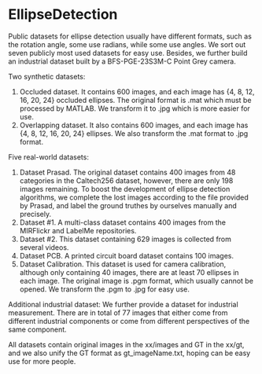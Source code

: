 # EllipseDetection
Public datasets for ellipse detection usually have different formats, such as the rotation angle, some use radians, while some use angles. We sort out seven publicly most used datasets for easy use. Besides, we further build an industrial dataset built by a BFS-PGE-23S3M-C Point Grey camera. 

Two synthetic datasets:
1. Occluded dataset. It contains 600 images, and each image has {4, 8, 12, 16, 20, 24} occluded ellipses. The original format is .mat which must be processed by MATLAB. We transform it to .jpg which is more easier for use.
2. Overlapping dataset. It also contains 600 images, and each image has {4, 8, 12, 16, 20, 24} ellipses. We also transform the .mat format to .jpg format.

Five real-world datasets:
1. Dataset Prasad. The original dataset contains 400 images from 48 categories in the Caltech256 dataset, however, there are only 198 images remaining. To boost the development of ellipse detection algorithms, we complete the lost images according to the file provided by Prasad, and label the ground truthes by ourselves manually and precisely.
2. Dataset #1. A multi-class dataset contains 400 images from the MIRFlickr and LabelMe repositories.
3. Dataset #2. This dataset containing 629 images is collected from several videos.
4. Dataset PCB. A printed circuit board dataset contains 100 images.
5. Dataset Calibration. This dataset is used for camera calibration, although only containing 40 images, there are at least 70 ellipses in each image. The original image is .pgm format, which usually cannot be opened. We transform the .pgm to .jpg for easy use.

Additional industrial dataset:
We further provide a dataset for industrial measurement. There are in total of 77 images that either come from different industrial components or come from different perspectives of the same component. 

All datasets contain original images in the xx/images and GT in the xx/gt, and we also unify the GT format as gt_imageName.txt, hoping can be easy use for more people.
